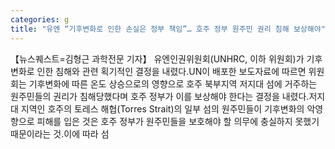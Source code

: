 ```yaml
---
categories: g
title: "유엔 “기후변화로 인한 손실은 정부 책임”… 호주 정부 원주민 권리 침해 보상해야"
---
```

【뉴스퀘스트=김형근 과학전문 기자】 유엔인권위원회(UNHRC, 이하 위원회)가 기후변화로 인한 침해와 관련 획기적인 결정을 내렸다.UN이 배포한 보도자료에 따르면 위원회는 기후변화에 따른 온도 상승으로의 영향으로 호주 북부지역 저지대 섬에 거주하는 원주민들의 권리가 침해당했다며 호주 정부가 이를 보상해야 한다는 결정을 내렸다.저지대 지역인 호주의 토레스 해협(Torres Strait)의 일부 섬의 원주민들이 기후변화의 악영향으로 피해를 입은 것은 호주 정부가 원주민들을 보호해야 할 의무에 충실하지 못했기 때문이라는 것.이에 따라 섬